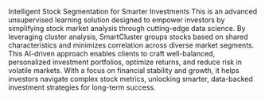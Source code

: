 Intelligent Stock Segmentation for Smarter Investments
This is an advanced unsupervised learning solution designed to empower investors by simplifying stock market analysis through cutting-edge data science. By leveraging cluster analysis, SmartCluster groups stocks based on shared characteristics and minimizes correlation across diverse market segments. This AI-driven approach enables clients to craft well-balanced, personalized investment portfolios, optimize returns, and reduce risk in volatile markets. With a focus on financial stability and growth, it helps investors navigate complex stock metrics, unlocking smarter, data-backed investment strategies for long-term success.
